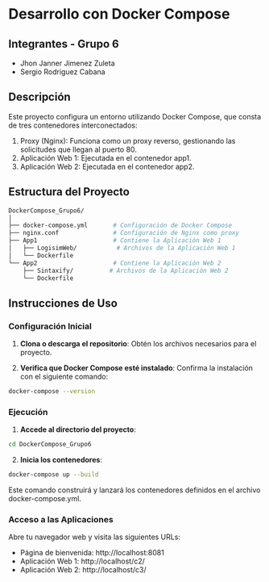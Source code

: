 # Desarrollo con Docker Compose

## Integrantes - Grupo 6

- Jhon Janner Jimenez Zuleta
- Sergio Rodriguez Cabana

## Descripción

Este proyecto configura un entorno utilizando Docker Compose, que consta de tres contenedores interconectados:

1. Proxy (Nginx): Funciona como un proxy reverso, gestionando las solicitudes que llegan al puerto 80.
2. Aplicación Web 1: Ejecutada en el contenedor app1.
3. Aplicación Web 2: Ejecutada en el contenedor app2.

## Estructura del Proyecto

```bash
DockerCompose_Grupo6/
│
├── docker-compose.yml       # Configuración de Docker Compose
├── nginx.conf               # Configuración de Nginx como proxy
├── App1                     # Contiene la Aplicación Web 1
│   ├── LogisimWeb/           # Archivos de la Aplicación Web 1
│   └── Dockerfile
└── App2                     # Contiene la Aplicación Web 2
    ├── Sintaxify/          # Archivos de la Aplicación Web 2
    └── Dockerfile
```

## Instrucciones de Uso

### Configuración Inicial

1. **Clona o descarga el repositorio**: Obtén los archivos necesarios para el proyecto.

2. **Verifica que Docker Compose esté instalado**: Confirma la instalación con el siguiente comando:

```bash
docker-compose --version
```
### Ejecución
1. **Accede al directorio del proyecto**:

```bash
cd DockerCompose_Grupo6
```

2. **Inicia los contenedores**:

```bash
docker-compose up --build
```

Este comando construirá y lanzará los contenedores definidos en el archivo docker-compose.yml.

### Acceso a las Aplicaciones

Abre tu navegador web y visita las siguientes URLs:

* Página de bienvenida: http://localhost:8081
* Aplicación Web 1: http://localhost/c2/
* Aplicación Web 2: http://localhost/c3/
